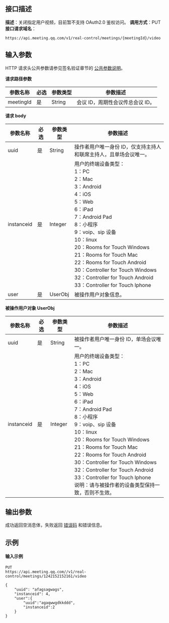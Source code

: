 ## 接口描述
**描述**：关闭指定用户视频，目前暂不支持 OAuth2.0 鉴权访问。
**调用方式**：PUT
**接口请求域名**：
```Plaintext
https://api.meeting.qq.com/v1/real-control/meetings/{meetingId}/video
```



## 输入参数

HTTP 请求头公共参数请参见签名验证章节的 [公共参数说明](https://cloud.tencent.com/document/product/1095/42413#.E5.85.AC.E5.85.B1.E5.8F.82.E6.95.B0)。

**请求路径参数**

| 参数名称  | 必选 | 参数类型 | 参数描述                     |
| --------- | ---- | -------- | ---------------------------- |
| meetingId | 是   | String   | 会议 ID，周期性会议传总会议 ID。 |


**请求 body**

| 参数名称                     | 必选 | 参数类型 | 参数描述                                                     |
| ---------------------------- | ---- | -------- | ------------------------------------------------------------ |
| uuid                         | 是   | String   | 操作者用户唯一身份 ID，仅支持主持人和联席主持人，且单场会议唯一。                     |
| instanceid                   | 是   | Integer  |用户的终端设备类型： <br>1：PC <br>2：Mac<br>3：Android <br>4：iOS <br>5：Web <br>6：iPad <br>7：Android Pad <br>8：小程序<br>9：voip、sip 设备<br>10：linux<br>20：Rooms for Touch Windows<br>21：Rooms for Touch Mac<br>22：Rooms for Touch Android<br>30：Controller for Touch Windows<br>32：Controller for Touch Android<br>33：Controller for Touch Iphone |
| user | 是   | UserObj | 被操作用户对象信息。                |

**被操作用户对象 UserObj**

| 参数名称                     | 必选 | 参数类型 | 参数描述                                                     |
| ---------------------------- | ---- | -------- | ------------------------------------------------------------ |
| uuid                         | 是   | String   | 被操作者用户唯一身份 ID，单场会议唯一。                  |
| instanceid                   | 是   | Integer  | 用户的终端设备类型： <br>1：PC <br>2：Mac<br>3：Android <br>4：iOS <br>5：Web <br>6：iPad <br>7：Android Pad <br>8：小程序<br>9：voip、sip 设备<br>10：linux<br>20：Rooms for Touch Windows<br>21：Rooms for Touch Mac<br>22：Rooms for Touch Android<br>30：Controller for Touch Windows<br>32：Controller for Touch Android<br>33：Controller for Touch Iphone<br>说明：请与被操作者的设备类型保持一致，否则不生效。 |

## 输出参数
成功返回空消息体，失败返回 [错误码](https://cloud.tencent.com/document/product/1095/43704) 和错误信息。


##  示例
#### 输入示例
```Plaintext
PUT
https://api.meeting.qq.com//v1/real-control/meetings/1242152152161/video

{
    "uuid": "afagsagwags",
    "instanceid": 4,
    "user":{
        "uuid":"agaqwwgdkkddd",
        "instanceid":2
    }
}

```

